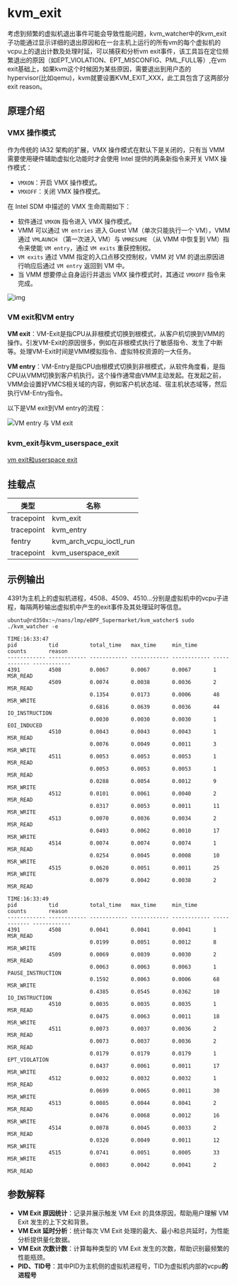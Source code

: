 # kvm_exit

考虑到频繁的虚拟机退出事件可能会导致性能问题，kvm_watcher中的kvm_exit子功能通过显示详细的退出原因和在一台主机上运行的所有vm的每个虚拟机的vcpu上的退出计数及处理时延，可以捕获和分析vm exit事件，该工具旨在定位频繁退出的原因（如EPT_VIOLATION、EPT_MISCONFIG、PML_FULL等）,在vm exit基础上，如果kvm这个时候因为某些原因，需要退出到用户态的hypervisor(比如qemu)，kvm就要设置KVM_EXIT_XXX，此工具包含了这两部分exit reason。

## 原理介绍

### VMX 操作模式

作为传统的 IA32 架构的扩展，VMX 操作模式在默认下是关闭的，只有当 VMM 需要使用硬件辅助虚拟化功能时才会使用 Intel 提供的两条新指令来开关 VMX 操作模式：

- `VMXON`：开启 VMX 操作模式。
- `VMXOFF`：关闭 VMX 操作模式。

在 Intel SDM 中描述的 VMX 生命周期如下：

- 软件通过 `VMXON` 指令进入 VMX 操作模式。
- VMM 可以通过 `VM entries` 进入 Guest VM（单次只能执行一个 VM），VMM 通过 `VMLAUNCH` （第一次进入 VM）与 `VMRESUME` （从 VMM 中恢复到 VM）指令来使能 `VM entry`，通过 `VM exits` 重获控制权。
- `VM exits` 通过 VMM 指定的入口点移交控制权，VMM 对 VM 的退出原因进行响应后通过 `VM entry` 返回到 VM 中。
- 当 VMM 想要停止自身运行并退出 VMX 操作模式时，其通过 `VMXOFF` 指令来完成。

![img](https://ctf-wiki.org/pwn/virtualization/basic-knowledge/figure/interaction-of-vmm-and-guest.png)

### VM exit和VM entry

**VM exit**：VM-Exit是指CPU从非根模式切换到根模式，从客户机切换到VMM的操作。引发VM-Exit的原因很多，例如在非根模式执行了敏感指令、发生了中断等。处理VM-Exit时间是VMM模拟指令、虚拟特权资源的一大任务。

**VM entry**：VM-Entry是指CPU由根模式切换到非根模式，从软件角度看，是指CPU从VMM切换到客户机执行。这个操作通常由VMM主动发起。在发起之前，VMM会设置好VMCS相关域的内容，例如客户机状态域、宿主机状态域等，然后执行VM-Entry指令。

以下是VM exit到VM entry的流程：

![VM entry 与 VM exit](https://ctf-wiki.org/pwn/virtualization/basic-knowledge/figure/vm-entry-and-exit.png)

### kvm_exit与kvm_userspace_exit

[vm exit和userspace exit](https://blog.csdn.net/weixin_46324627/article/details/136325212?spm=1001.2014.3001.5501)

## 挂载点

| 类型       | 名称                    |
| ---------- | ----------------------- |
| tracepoint | kvm_exit                |
| tracepoint | kvm_entry               |
| fentry     | kvm_arch_vcpu_ioctl_run |
| tracepoint | kvm_userspace_exit      |

## 示例输出

4391为主机上的虚拟机进程，4508、4509、4510...分别是虚拟机中的vcpu子进程，每隔两秒输出虚拟机中产生的exit事件及其处理延时等信息。

```
ubuntu@rd350x:~/nans/lmp/eBPF_Supermarket/kvm_watcher$ sudo ./kvm_watcher -e

TIME:16:33:47
pid          tid          total_time   max_time     min_time     counts       reason      
------------ ------------ ------------ ------------ ------------ ------------ ------------
4391         4508         0.0067       0.0067       0.0067       1            MSR_READ    
             4509         0.0074       0.0038       0.0036       2            MSR_READ    
                          0.1354       0.0173       0.0006       48           MSR_WRITE   
                          0.6816       0.0639       0.0036       44           IO_INSTRUCTION
                          0.0030       0.0030       0.0030       1            EOI_INDUCED 
             4510         0.0043       0.0043       0.0043       1            MSR_READ    
                          0.0076       0.0049       0.0011       3            MSR_WRITE   
             4511         0.0053       0.0053       0.0053       1            MSR_READ    
                          0.0053       0.0053       0.0053       1            MSR_READ    
                          0.0288       0.0054       0.0012       9            MSR_WRITE   
             4512         0.0101       0.0061       0.0040       2            MSR_READ    
                          0.0317       0.0053       0.0011       11           MSR_WRITE   
             4513         0.0070       0.0036       0.0034       2            MSR_READ    
                          0.0493       0.0062       0.0010       17           MSR_WRITE   
             4514         0.0074       0.0074       0.0074       1            MSR_READ    
                          0.0254       0.0045       0.0008       10           MSR_WRITE   
             4515         0.0620       0.0051       0.0011       25           MSR_WRITE   
                          0.0079       0.0042       0.0038       2            MSR_READ    

TIME:16:33:49
pid          tid          total_time   max_time     min_time     counts       reason      
------------ ------------ ------------ ------------ ------------ ------------ ------------
4391         4508         0.0041       0.0041       0.0041       1            MSR_READ    
                          0.0199       0.0051       0.0012       8            MSR_WRITE   
             4509         0.0069       0.0039       0.0030       2            MSR_READ    
                          0.0063       0.0063       0.0063       1            PAUSE_INSTRUCTION
                          0.1592       0.0063       0.0006       68           MSR_WRITE   
                          0.4385       0.0545       0.0362       10           IO_INSTRUCTION
             4510         0.0035       0.0035       0.0035       1            MSR_READ    
                          0.0475       0.0063       0.0011       18           MSR_WRITE   
             4511         0.0073       0.0037       0.0036       2            MSR_READ    
                          0.0073       0.0037       0.0036       2            MSR_READ    
                          0.0179       0.0179       0.0179       1            EPT_VIOLATION
                          0.0437       0.0061       0.0011       17           MSR_WRITE   
             4512         0.0032       0.0032       0.0032       1            MSR_READ    
                          0.0699       0.0065       0.0011       30           MSR_WRITE   
             4513         0.0085       0.0044       0.0041       2            MSR_READ    
                          0.0476       0.0068       0.0012       16           MSR_WRITE   
             4514         0.0078       0.0045       0.0033       2            MSR_READ    
                          0.0320       0.0049       0.0011       12           MSR_WRITE   
             4515         0.0741       0.0051       0.0005       33           MSR_WRITE   
                          0.0083       0.0042       0.0041       2            MSR_READ    
```

## 参数解释

- **VM Exit 原因统计**：记录并展示触发 VM Exit 的具体原因，帮助用户理解 VM Exit 发生的上下文和背景。
- **VM Exit 延时分析**：统计每次 VM Exit 处理的最大、最小和总共延时，为性能分析提供量化数据。
- **VM Exit 次数计数**：计算每种类型的 VM Exit 发生的次数，帮助识别最频繁的性能瓶颈。
- **PID、TID号**：其中PID为主机侧的虚拟机进程号，TID为虚拟机内部的vcpu**的进程号**
  